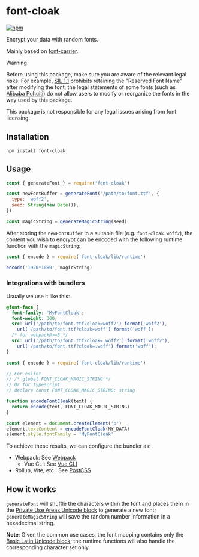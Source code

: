 # font-cloak

[![npm](https://img.shields.io/npm/v/font-cloak.svg)](https://www.npmjs.com/package/font-cloak)

Encrypt your data with random fonts.

Mainly based on [font-carrier](https://github.com/purplebamboo/font-carrier).

> [!WARNING]
> Before using this package, make sure you are aware of the relevant legal risks. For example, [SIL 1.1](https://openfontlicense.org/open-font-license-official-text/) prohibits retaining the "Reserved Font Name" after modifying the font; the legal statements of some fonts (such as [Alibaba Puhuiti](https://www.yuque.com/yiguang-wkqc2/puhuiti/nus9wiinq4aeiegy)) do not allow users to modify or reorganize the fonts in the way used by this package.
>
>This package is not responsible for any legal issues arising from font licensing.

## Installation

```shell
npm install font-cloak
```

## Usage

```javascript
const { generateFont } = require('font-cloak')

const newFontBuffer = generateFont('/path/to/font.ttf', {
  type: 'woff2',
  seed: String(new Date()),
})

const magicString = generateMagicString(seed)
```

After storing the `newFontBuffer` in a suitable file (e.g. `font-cloak.woff2`), the content you wish to encrypt can be encoded with the following runtime function with the `magicString`:

```javascript
const { encode } = require('font-cloak/lib/runtime')

encode('1920*1080', magicString)
```

### Integrations with bundlers

Usually we use it like this:

```css
@font-face {
  font-family: 'MyFontCloak';
  font-weight: 300;
  src: url('/path/to/font.ttf?cloak=woff2') format('woff2'),
    url('/path/to/font.ttf?cloak=woff') format('woff');
  /* for webpack@>=5 */
  src: url('/path/to/font.ttf?cloak=.woff2') format('woff2'),
    url('/path/to/font.ttf?cloak=.woff') format('woff');
}
```

```javascript
const { encode } = require('font-cloak/lib/runtime')

// For eslint
// /* global FONT_CLOAK_MAGIC_STRING */
// Or for typescript
// declare const FONT_CLOAK_MAGIC_STRING: string

function encodeFontCloak(text) {
  return encode(text, FONT_CLOAK_MAGIC_STRING)
}

const element = document.createElement('p')
element.textContent = encodeFontCloak(MY_DATA)
element.style.fontFamily = 'MyFontCloak'
```

To achieve these results, we can configure the bundler as:

- Webpack: See [Webpack](./lib/webpack)
  - Vue CLI: See [Vue CLI](./lib/vue-cli)
- Rollup, Vite, etc.: See [PostCSS](./lib/postcss)

## How it works

`generateFont` will shuffle the characters within the font and places them in the [Private Use Areas Unicode block](https://en.wikipedia.org/wiki/Private_Use_Areas) to generate a new font; `generateMagicString` will save the random number information in a hexadecimal string.

**Note**: Given the common use cases, the font mapping contains only the [Basic Latin Unicode block](https://en.wikipedia.org/wiki/Basic_Latin_(Unicode_block)); the runtime functions will also handle the corresponding character set only.
